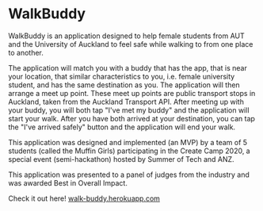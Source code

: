# WalkBuddy

WalkBuddy is an application designed to help female students from AUT and the University of Auckland to feel safe while walking to from one place to another. 

The application will match you with a buddy that has the app, that is near your location, that similar characteristics to you, i.e. female university student, and has the same destination as you. The application will then arrange a meet up point. These meet up points are public transport stops in Auckland, taken from the Auckland Transport API. After meeting up with your buddy, you will both tap "I've met my buddy" and the application will start your walk. After you have both arrived at your destination, you can tap the "I've arrived safely" button and the application will end your walk.

This application was designed and implemented (an MVP) by a team of 5 students (called the Muffin Girls) participating in the Create Camp 2020, a special event (semi-hackathon) hosted by Summer of Tech and ANZ. 

This application was presented to a panel of judges from the industry and was awarded Best in Overall Impact.

Check it out here!
[walk-buddy.herokuapp.com](walk-buddy.herokuapp.com)
